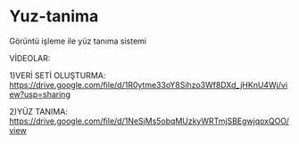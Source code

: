 # Yuz-tanima
Görüntü işleme ile yüz tanıma sistemi

VİDEOLAR:

1)VERİ SETİ OLUŞTURMA: https://drive.google.com/file/d/1R0ytme33oY8Sihzo3Wf8DXd_jHKnU4Wj/view?usp=sharing

2)YÜZ TANIMA: https://drive.google.com/file/d/1NeSjMs5obqMUzkyWRTmjSBEgwjqoxQOO/view

